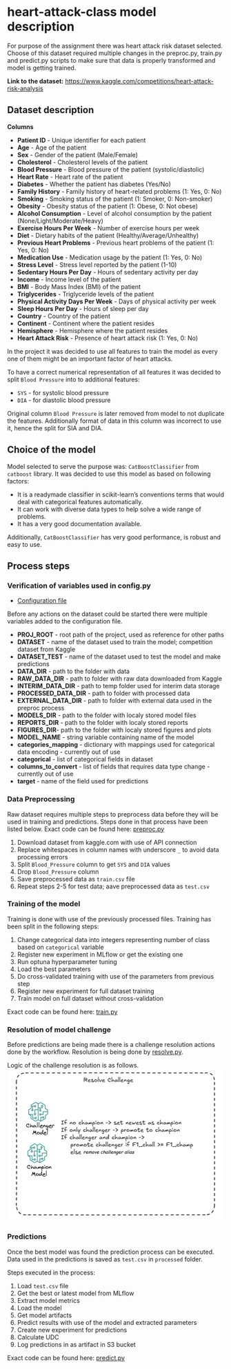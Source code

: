 # heart-attack-class model description

For purpose of the assignment there was heart attack risk dataset selected. Choose of this dataset required multiple
changes in the preproc.py, train.py and predict.py scripts to make sure that data is properly transformed
and model is getting trained.

**Link to the dataset:** https://www.kaggle.com/competitions/heart-attack-risk-analysis

## Dataset description
**Columns**
- **Patient ID** - Unique identifier for each patient
- **Age** - Age of the patient
- **Sex** - Gender of the patient (Male/Female)
- **Cholesterol** - Cholesterol levels of the patient
- **Blood Pressure** - Blood pressure of the patient (systolic/diastolic)
- **Heart Rate** - Heart rate of the patient
- **Diabetes** - Whether the patient has diabetes (Yes/No)
- **Family History** - Family history of heart-related problems (1: Yes, 0: No)
- **Smoking** - Smoking status of the patient (1: Smoker, 0: Non-smoker)
- **Obesity** - Obesity status of the patient (1: Obese, 0: Not obese)
- **Alcohol Consumption** - Level of alcohol consumption by the patient (None/Light/Moderate/Heavy)
- **Exercise Hours Per Week** - Number of exercise hours per week
- **Diet** - Dietary habits of the patient (Healthy/Average/Unhealthy)
- **Previous Heart Problems** - Previous heart problems of the patient (1: Yes, 0: No)
- **Medication Use** - Medication usage by the patient (1: Yes, 0: No)
- **Stress Level** - Stress level reported by the patient (1-10)
- **Sedentary Hours Per Day** - Hours of sedentary activity per day
- **Income** - Income level of the patient
- **BMI** - Body Mass Index (BMI) of the patient
- **Triglycerides** - Triglyceride levels of the patient
- **Physical Activity Days Per Week** - Days of physical activity per week
- **Sleep Hours Per Day** - Hours of sleep per day
- **Country** - Country of the patient
- **Continent** - Continent where the patient resides
- **Hemisphere** - Hemisphere where the patient resides
- **Heart Attack Risk** - Presence of heart attack risk (1: Yes, 0: No)

In the project it was decided to use all features to train the model as every one of them might
be an important factor of heart attacks.

To have a correct numerical representation of all features it was decided
to split `Blood Pressure` into to additional features:
- `SYS` - for systolic blood pressure
- `DIA` - for diastolic blood pressure

Original column `Blood Pressure` is later removed from model to not duplicate the features.
Additionally format of data in this column was incorrect to use it, hence the split for SIA and DIA.

## Choice of the model

Model selected to serve the purpose was: `CatBoostClassifier` from `catboost` library.
It was decided to use this model as based on following factors:
- It is a readymade classifier in scikit-learn’s conventions terms that would deal with categorical
 features automatically.
- It can work with diverse data types to help solve a wide range of problems.
- It has a very good documentation available.

Additionally, `CatBoostClassifier` has very good performance, is robust and easy to use.

## Process steps

### Verification of variables used in config.py

- [Configuration file](https://github.com/KonradSdev/ARISA-MLOpsAsignment/blob/main/DSML/config.py)

Before any actions on the dataset could be started there were multiple variables added to the configuration file.

- **PROJ_ROOT** - root path of the project, used as reference for other paths
- **DATASET** - name of the dataset used to train the model; competition dataset from Kaggle
- **DATASET_TEST** - name of the dataset used to test the model and make predictions
- **DATA_DIR** - path to the folder with data
- **RAW_DATA_DIR** - path to folder with raw data downloaded from Kaggle
- **INTERIM_DATA_DIR** - path to temp folder used for interim data storage
- **PROCESSED_DATA_DIR** - path to folder with processed data
- **EXTERNAL_DATA_DIR** - path to folder with external data used in the preproc process
- **MODELS_DIR** - path to the folder with localy stored model files
- **REPORTS_DIR** - path to the folder with localy stored reports
- **FIGURES_DIR**- path to the folder with localy stored figures and plots
- **MODEL_NAME**  - string variable containing name of the model
- **categories_mapping** - dictionary with mappings used for categorical data encoding - currently out of use
- **categorical** - list of categorical fields in dataset
- **columns_to_convert** - list of fields that requires data type change - currently out of use
- **target** - name of the field used for predictions

### Data Preprocessing

Raw dataset requires multiple steps to preprocess data before they will be used in training and predictions.
Steps done in that process have been listed below. Exact code can be found here: [preproc.py](https://github.com/KonradSdev/ARISA-MLOpsAsignment/blob/main/DSML/preproc.py)

1. Download dataset from kaggle.com with use of API connection
1. Replace whitespaces in column names with underscore `_` to avoid data processing errors
1. Split `Blood_Pressure` column to get `SYS` and `DIA` values
1. Drop `Blood_Pressure` column
1. Save preprocessed data as `train.csv` file
1. Repeat steps 2-5 for test data; aave preprocessed data as `test.csv`

### Training of the model

Training is done with use of the previously processed files.
Training has been split in the following steps:

1. Change categorical data into integers representing number of class based on `categorical` variable
1. Register new experiment in MLflow or get the existing one
1. Run optuna hyperparameter tuning
1. Load the best parameters
1. Do cross-validated training with use of the parameters from previous step
1. Register new experiment for full dataset training
1. Train model on full dataset without cross-validation

Exact code can be found here: [train.py](https://github.com/KonradSdev/ARISA-MLOpsAsignment/blob/main/DSML/train.py)

### Resolution of model challenge

Before predictions are being made there is a challenge resolution actions done by the workflow.
Resolution is being done by [resolve.py](..\DSML\resolve.py).

Logic of the challenge resolution is as follows.
![Challenge Resolution](https://github.com/KonradSdev/ARISA-MLOpsAsignment/blob/main/documentation/attachments/challenge.png)

### Predictions

Once the best model was found the prediction process can be executed.
Data used in the predictions is saved as `test.csv` in `processed` folder.

Steps executed in the process:

1. Load `test.csv` file
1. Get the best or latest model from MLflow
1. Extract model metrics
1. Load the model
1. Get model artifacts
1. Predict results with use of the model and extracted parameters
1. Create new experiment for predictions
1. Calculate UDC
1. Log predictions in as artifact in S3 bucket

Exact code can be found here: [predict.py](https://github.com/KonradSdev/ARISA-MLOpsAsignment/blob/main/DSML/predict.py)
